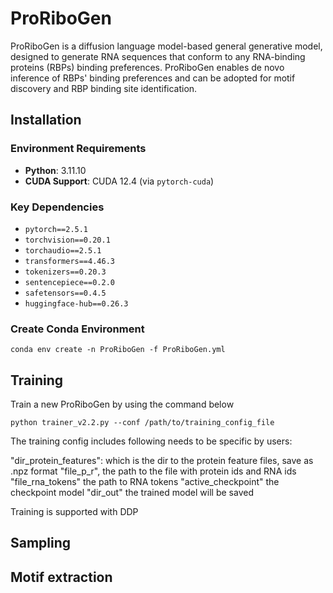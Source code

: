 # ProRiboGen

ProRiboGen is a diffusion language model-based general generative model, designed to generate RNA sequences that conform to any RNA-binding proteins (RBPs) binding preferences. ProRiboGen enables de novo inference of RBPs' binding preferences and can be adopted for motif discovery and RBP binding site identification.

## Installation

### Environment Requirements

- **Python**: 3.11.10  
- **CUDA Support**: CUDA 12.4 (via `pytorch-cuda`)

### Key Dependencies

  - `pytorch==2.5.1`
  - `torchvision==0.20.1`
  - `torchaudio==2.5.1`
  - `transformers==4.46.3`
  - `tokenizers==0.20.3`
  - `sentencepiece==0.2.0`
  - `safetensors==0.4.5`
  - `huggingface-hub==0.26.3`

### Create Conda Environment

```
conda env create -n ProRiboGen -f ProRiboGen.yml
```

## Training

Train a new ProRiboGen by using the command below
```
python trainer_v2.2.py --conf /path/to/training_config_file
```
The training config includes following needs to be specific by users:

"dir_protein_features": which is the dir to the protein feature files, save as .npz format
"file_p_r", the path to the file with protein ids and RNA ids
"file_rna_tokens" the path to RNA tokens
"active_checkpoint" the checkpoint model
"dir_out" the trained model will be saved

Training is supported with DDP 
## Sampling

## Motif extraction


